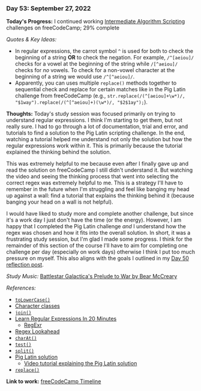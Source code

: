 ### Day 53: September 27, 2022

**Today's Progress:** I continued working [Intermediate Algorithm Scripting](https://www.freecodecamp.org/learn/javascript-algorithms-and-data-structures/#intermediate-algorithm-scripting) challenges on freeCodeCamp; 29% complete

*Quotes & Key Ideas:*

- In regular expressions, the carrot symbol `^` is used for both to check the beginning of a string **OR** to check the negation. For example, `/^[aeiou]/` checks for a vowel at the beginning of the string while `/[^aeiou]/` checks for *no* vowels. To check for a non-vowel character at the beginning of a string we would use `/^[^aeiou]/`.
- Apparently, you can uses multiple `replace()` methods together to sequential check and replace for certain matches like in the Pig Latin challenge from freeCodeCamp (e.g., `str.replace(/(^[aeiou]+\w*)/, "$1way").replace(/(^[^aeiou]+)(\w*)/, "$2$1ay");`).

**Thoughts:** Today's study session was focused primarily on trying to understand regular expressions. I think I'm starting to get them, but not really sure. I had to go through a lot of documentation, trial and error, and tutorials to find a solution to the Pig Latin scripting challenge. In the end, watching a tutorial helped me understand not only the solution but how the regular expressions work within it. This is primarily because the tutorial explained the thinking behind the solution.

This was extremely helpful to me because even after I finally gave up and read the solution on freeCodeCamp I still didn't understand it. But watching the video and seeing the thinking process that went into selecting the correct regex was extremely helpful to me. This is a strategy I'll have to remember in the future when I'm struggling and feel like banging my head up against a wall: find a tutorial that explains the thinking behind it (because banging your head on a wall is not helpful).

I would have liked to study more and complete another challenge, but since it's a work day I just don't have the time (or the energy). However, I am happy that I completed the Pig Latin challenge *and* I understand how the regex was chosen and how it fits into the overall solution. In short, it was a frustrating study session, but I'm glad I made some progress. I think for the remainder of this section of the course I'll have to aim for completing one challenge per day (especially on work days) otherwise I think I put too much pressure on myself. This also aligns with the goals I outlined in my [Day 50 reflection post](https://ananfito.hashnode.dev/day-50-reflecting-at-the-halfway-point).

*Study Music:* [Battlestar Galactica's Prelude to War by Bear McCreary](https://youtu.be/4f2MnaV_j0Q)

*References:*

- [`toLowerCase()`](https://developer.mozilla.org/en-US/docs/Web/JavaScript/Reference/Global_Objects/String/toLowerCase)
- [Character classes](https://developer.mozilla.org/en-US/docs/Web/JavaScript/Guide/Regular_Expressions/Character_Classes)
- [`join()`](https://developer.mozilla.org/en-US/docs/Web/JavaScript/Reference/Global_Objects/Array/join)
- [Learn Regular Expressions In 20 Minutes](https://youtu.be/rhzKDrUiJVk)
  - [RegExr](https://regexr.com/)
- [Regex Lookahead](https://regextutorial.org/positive-and-negative-lookahead-assertions.php)
- [`charAt()`](https://developer.mozilla.org/en-US/docs/Web/JavaScript/Reference/Global_Objects/String/charAt)
- [`test()`](https://developer.mozilla.org/en-US/docs/Web/JavaScript/Reference/Global_Objects/RegExp/test)
- [`split()`](https://developer.mozilla.org/en-US/docs/Web/JavaScript/Reference/Global_Objects/String/split)
- [Pig Latin solution](https://forum.freecodecamp.org/t/freecodecamp-challenge-guide-pig-latin/16039)
  - [Video tutorial explaining the Pig Latin solution](https://youtu.be/q6haL-eNVqI)
- [`replace()`](https://developer.mozilla.org/en-US/docs/Web/JavaScript/Reference/Global_Objects/String/replace)

**Link to work:** [freeCodeCamp Timeline](https://www.freecodecamp.org/ananfito)

